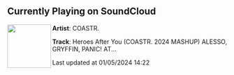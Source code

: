 ## Currently Playing on SoundCloud

[<img align="left" width="100" src="https://i1.sndcdn.com/artworks-MTogPrT9NsyzaiWC-TWcMag-t500x500.jpg">](https://soundcloud.com/coastrmusic/heroes-after-you-coastr-2024-mashup-alesso-gryffin-panic-at)

**Artist**: COASTR. 

**Track**: Heroes After You (COASTR. 2024 MASHUP) ALESSO, GRYFFIN, PANIC! AT...

Last updated at 01/05/2024 14:22

